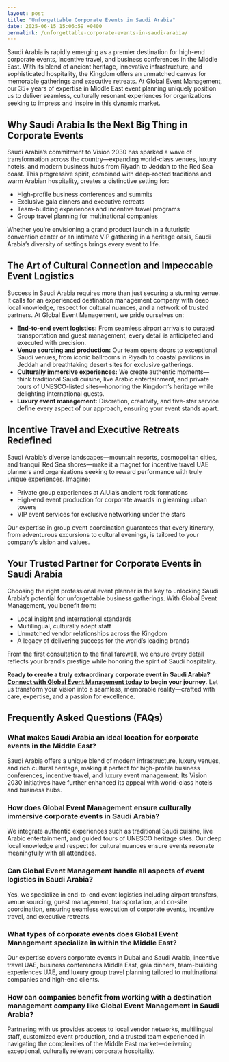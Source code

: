 ```yaml
---
layout: post
title: "Unforgettable Corporate Events in Saudi Arabia"
date: 2025-06-15 15:06:59 +0400
permalink: /unforgettable-corporate-events-in-saudi-arabia/
---
```

Saudi Arabia is rapidly emerging as a premier destination for high-end corporate events, incentive travel, and business conferences in the Middle East. With its blend of ancient heritage, innovative infrastructure, and sophisticated hospitality, the Kingdom offers an unmatched canvas for memorable gatherings and executive retreats. At Global Event Management, our 35+ years of expertise in Middle East event planning uniquely position us to deliver seamless, culturally resonant experiences for organizations seeking to impress and inspire in this dynamic market.

## Why Saudi Arabia Is the Next Big Thing in Corporate Events

Saudi Arabia’s commitment to Vision 2030 has sparked a wave of transformation across the country—expanding world-class venues, luxury hotels, and modern business hubs from Riyadh to Jeddah to the Red Sea coast. This progressive spirit, combined with deep-rooted traditions and warm Arabian hospitality, creates a distinctive setting for:

- High-profile business conferences and summits  
- Exclusive gala dinners and executive retreats  
- Team-building experiences and incentive travel programs  
- Group travel planning for multinational companies

Whether you’re envisioning a grand product launch in a futuristic convention center or an intimate VIP gathering in a heritage oasis, Saudi Arabia’s diversity of settings brings every event to life.

## The Art of Cultural Connection and Impeccable Event Logistics

Success in Saudi Arabia requires more than just securing a stunning venue. It calls for an experienced destination management company with deep local knowledge, respect for cultural nuances, and a network of trusted partners. At Global Event Management, we pride ourselves on:

- **End-to-end event logistics:** From seamless airport arrivals to curated transportation and guest management, every detail is anticipated and executed with precision.  
- **Venue sourcing and production:** Our team opens doors to exceptional Saudi venues, from iconic ballrooms in Riyadh to coastal pavilions in Jeddah and breathtaking desert sites for exclusive gatherings.  
- **Culturally immersive experiences:** We create authentic moments—think traditional Saudi cuisine, live Arabic entertainment, and private tours of UNESCO-listed sites—honoring the Kingdom’s heritage while delighting international guests.  
- **Luxury event management:** Discretion, creativity, and five-star service define every aspect of our approach, ensuring your event stands apart.

## Incentive Travel and Executive Retreats Redefined

Saudi Arabia’s diverse landscapes—mountain resorts, cosmopolitan cities, and tranquil Red Sea shores—make it a magnet for incentive travel UAE planners and organizations seeking to reward performance with truly unique experiences. Imagine:

- Private group experiences at AlUla’s ancient rock formations  
- High-end event production for corporate awards in gleaming urban towers  
- VIP event services for exclusive networking under the stars

Our expertise in group event coordination guarantees that every itinerary, from adventurous excursions to cultural evenings, is tailored to your company’s vision and values.

## Your Trusted Partner for Corporate Events in Saudi Arabia

Choosing the right professional event planner is the key to unlocking Saudi Arabia’s potential for unforgettable business gatherings. With Global Event Management, you benefit from:

- Local insight and international standards  
- Multilingual, culturally adept staff  
- Unmatched vendor relationships across the Kingdom  
- A legacy of delivering success for the world’s leading brands

From the first consultation to the final farewell, we ensure every detail reflects your brand’s prestige while honoring the spirit of Saudi hospitality.

**Ready to create a truly extraordinary corporate event in Saudi Arabia? [Connect with Global Event Management today](https://geventm.com/) to begin your journey.** Let us transform your vision into a seamless, memorable reality—crafted with care, expertise, and a passion for excellence.

## Frequently Asked Questions (FAQs)

### What makes Saudi Arabia an ideal location for corporate events in the Middle East?  
Saudi Arabia offers a unique blend of modern infrastructure, luxury venues, and rich cultural heritage, making it perfect for high-profile business conferences, incentive travel, and luxury event management. Its Vision 2030 initiatives have further enhanced its appeal with world-class hotels and business hubs.

### How does Global Event Management ensure culturally immersive corporate events in Saudi Arabia?  
We integrate authentic experiences such as traditional Saudi cuisine, live Arabic entertainment, and guided tours of UNESCO heritage sites. Our deep local knowledge and respect for cultural nuances ensure events resonate meaningfully with all attendees.

### Can Global Event Management handle all aspects of event logistics in Saudi Arabia?  
Yes, we specialize in end-to-end event logistics including airport transfers, venue sourcing, guest management, transportation, and on-site coordination, ensuring seamless execution of corporate events, incentive travel, and executive retreats.

### What types of corporate events does Global Event Management specialize in within the Middle East?  
Our expertise covers corporate events in Dubai and Saudi Arabia, incentive travel UAE, business conferences Middle East, gala dinners, team-building experiences UAE, and luxury group travel planning tailored to multinational companies and high-end clients.

### How can companies benefit from working with a destination management company like Global Event Management in Saudi Arabia?  
Partnering with us provides access to local vendor networks, multilingual staff, customized event production, and a trusted team experienced in navigating the complexities of the Middle East market—delivering exceptional, culturally relevant corporate hospitality.

<script type="application/ld+json">
{
  "@context": "https://schema.org",
  "@type": "BlogPosting",
  "headline": "Unforgettable Corporate Events in Saudi Arabia",
  "description": "Discover how Global Event Management leverages 35+ years of expertise to deliver exceptional corporate events, incentive travel, and business conferences in Saudi Arabia and the Middle East.",
  "author": {
    "@type": "Person",
    "name": "Global Event Management",
    "description": "Global Event Management is a premier destination management company (DMC) with over 35 years of experience planning and executing exceptional events across the Middle East, specializing in corporate events, incentive travel, conferences, and private group experiences."
  },
  "publisher": {
    "@type": "Organization",
    "name": "Global Event Management",
    "logo": {
      "@type": "ImageObject",
      "url": "https://geventm.com/logo.png"
    }
  },
  "mainEntityOfPage": {
    "@type": "WebPage",
    "@id": "https://geventm.com/unforgettable-corporate-events-saudi-arabia"
  },
  "datePublished": "2024-06-01",
  "dateModified": "2024-06-01",
  "keywords": "Middle East event planning, corporate events in Dubai, destination management company, incentive travel UAE, business conferences Middle East, luxury event management, group travel planning, event logistics, cultural experiences, Dubai corporate hospitality, professional event planner, MICE travel, group event coordination, executive retreats, gala dinner planning, team-building experiences UAE, high-end event production, VIP event services, Dubai event venues, DMC Middle East",
  "inLanguage": "en-US"
}
</script>

<script type="application/ld+json">
{
  "@context": "https://schema.org",
  "@type": "FAQPage",
  "mainEntity": [
    {
      "@type": "Question",
      "name": "What makes Saudi Arabia an ideal location for corporate events in the Middle East?",
      "acceptedAnswer": {
        "@type": "Answer",
        "text": "Saudi Arabia offers a unique blend of modern infrastructure, luxury venues, and rich cultural heritage, making it perfect for high-profile business conferences, incentive travel, and luxury event management. Its Vision 2030 initiatives have further enhanced its appeal with world-class hotels and business hubs."
      }
    },
    {
      "@type": "Question",
      "name": "How does Global Event Management ensure culturally immersive corporate events in Saudi Arabia?",
      "acceptedAnswer": {
        "@type": "Answer",
        "text": "We integrate authentic experiences such as traditional Saudi cuisine, live Arabic entertainment, and guided tours of UNESCO heritage sites. Our deep local knowledge and respect for cultural nuances ensure events resonate meaningfully with all attendees."
      }
    },
    {
      "@type": "Question",
      "name": "Can Global Event Management handle all aspects of event logistics in Saudi Arabia?",
      "acceptedAnswer": {
        "@type": "Answer",
        "text": "Yes, we specialize in end-to-end event logistics including airport transfers, venue sourcing, guest management, transportation, and on-site coordination, ensuring seamless execution of corporate events, incentive travel, and executive retreats."
      }
    },
    {
      "@type": "Question",
      "name": "What types of corporate events does Global Event Management specialize in within the Middle East?",
      "acceptedAnswer": {
        "@type": "Answer",
        "text": "Our expertise covers corporate events in Dubai and Saudi Arabia, incentive travel UAE, business conferences Middle East, gala dinners, team-building experiences UAE, and luxury group travel planning tailored to multinational companies and high-end clients."
      }
    },
    {
      "@type": "Question",
      "name": "How can companies benefit from working with a destination management company like Global Event Management in Saudi Arabia?",
      "acceptedAnswer": {
        "@type": "Answer",
        "text": "Partnering with us provides access to local vendor networks, multilingual staff, customized event production, and a trusted team experienced in navigating the complexities of the Middle East market—delivering exceptional, culturally relevant corporate hospitality."
      }
    }
  ]
}
</script>